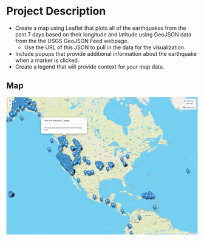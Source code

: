 # Project Description

* Create a map using Leaflet that plots all of the earthquakes from the past 7 days based on their longitude and latitude using GeoJSON data from the the USGS GeoJSON Feed webpage.
  * Use the URL of this JSON to pull in the data for the visualization.
* Include popups that provide additional information about the earthquake when a marker is clicked.
* Create a legend that will provide context for your map data.

## Map

![](map.png)
